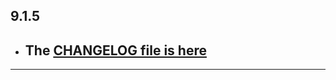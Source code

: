 ## 9.1.5

- ## The [CHANGELOG file is here](https://flutter-sound.canardoux.xyz/changelog.html)

-----------------------------------------------------------------------------------------------------------------------------------
